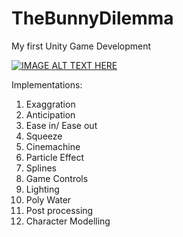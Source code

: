 # TheBunnyDilemma
My first Unity Game Development

[![IMAGE ALT TEXT HERE](https://img.youtube.com/vi/ExdyHtZYnWs/0.jpg)](https://www.youtube.com/watch?v=ExdyHtZYnWs)

Implementations:
1. Exaggration
2. Anticipation
3. Ease in/ Ease out
4. Squeeze  
5. Cinemachine
6. Particle Effect
7. Splines
8. Game Controls
9. Lighting
10. Poly Water
11. Post processing
12. Character Modelling




